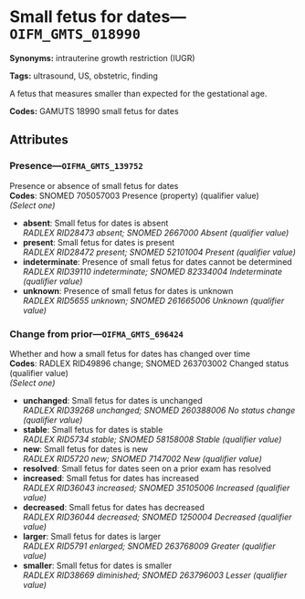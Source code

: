 # Small fetus for dates—`OIFM_GMTS_018990`

**Synonyms:** intrauterine growth restriction (IUGR)

**Tags:** ultrasound, US, obstetric, finding

A fetus that measures smaller than expected for the gestational age.

**Codes:** GAMUTS 18990 small fetus for dates

## Attributes

### Presence—`OIFMA_GMTS_139752`

Presence or absence of small fetus for dates  
**Codes**: SNOMED 705057003 Presence (property) (qualifier value)  
*(Select one)*

- **absent**: Small fetus for dates is absent  
_RADLEX RID28473 absent; SNOMED 2667000 Absent (qualifier value)_
- **present**: Small fetus for dates is present  
_RADLEX RID28472 present; SNOMED 52101004 Present (qualifier value)_
- **indeterminate**: Presence of small fetus for dates cannot be determined  
_RADLEX RID39110 indeterminate; SNOMED 82334004 Indeterminate (qualifier value)_
- **unknown**: Presence of small fetus for dates is unknown  
_RADLEX RID5655 unknown; SNOMED 261665006 Unknown (qualifier value)_

### Change from prior—`OIFMA_GMTS_696424`

Whether and how a small fetus for dates has changed over time  
**Codes**: RADLEX RID49896 change; SNOMED 263703002 Changed status (qualifier value)  
*(Select one)*

- **unchanged**: Small fetus for dates is unchanged  
_RADLEX RID39268 unchanged; SNOMED 260388006 No status change (qualifier value)_
- **stable**: Small fetus for dates is stable  
_RADLEX RID5734 stable; SNOMED 58158008 Stable (qualifier value)_
- **new**: Small fetus for dates is new  
_RADLEX RID5720 new; SNOMED 7147002 New (qualifier value)_
- **resolved**: Small fetus for dates seen on a prior exam has resolved  
- **increased**: Small fetus for dates has increased  
_RADLEX RID36043 increased; SNOMED 35105006 Increased (qualifier value)_
- **decreased**: Small fetus for dates has decreased  
_RADLEX RID36044 decreased; SNOMED 1250004 Decreased (qualifier value)_
- **larger**: Small fetus for dates is larger  
_RADLEX RID5791 enlarged; SNOMED 263768009 Greater (qualifier value)_
- **smaller**: Small fetus for dates is smaller  
_RADLEX RID38669 diminished; SNOMED 263796003 Lesser (qualifier value)_